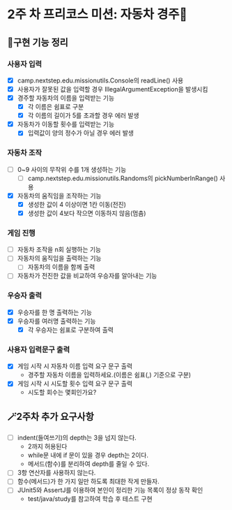 # 2주 차 프리코스 미션: 자동차 경주🚗

## 📄구현 기능 정리

### 사용자 입력

- [x] camp.nextstep.edu.missionutils.Console의 readLine() 사용
- [x] 사용자가 잘못된 값을 입력할 경우 IllegalArgumentException을 발생시킴
- [x] 경주할 자동차의 이름을 입력받는 기능
    - [x] 각 이름은 쉼표로 구분
    - [x] 각 이름의 길이가 5를 초과할 경우 에러 발생
- [x] 자동차가 이동할 횟수를 입력받는 기능
    - [x] 입력값이 양의 정수가 아닐 경우 에러 발생

### 자동차 조작

- [ ] 0~9 사이의 무작위 수를 1개 생성하는 기능
    - [ ] camp.nextstep.edu.missionutils.Randoms의 pickNumberInRange() 사용
- [x] 자동차의 움직임을 조작하는 기능
    - [x] 생성한 값이 4 이상이면 1칸 이동(전진)
    - [x] 생성한 값이 4보다 작으면 이동하지 않음(멈춤)

### 게임 진행

- [ ] 자동차 조작을 n회 실행하는 기능
- [ ] 자동차의 움직임을 출력하는 기능
    - [ ] 자동차의 이름을 함께 출력
- [ ] 자동차가 전진한 값을 비교하여 우승자를 알아내는 기능

### 우승자 출력

- [x] 우승자를 한 명 출력하는 기능
- [x] 우승자를 여러명 출력하는 기능
    - [x] 각 우승자는 쉼표로 구분하여 출력

### 사용자 입력문구 출력

- [x] 게임 시작 시 자동차 이름 입력 요구 문구 출력
    - 경주할 자동차 이름을 입력하세요.(이름은 쉼표(,) 기준으로 구분)
- [x] 게임 시작 시 시도할 횟수 입력 요구 문구 출력
    - 시도할 회수는 몇회인가요?

## 🪄2주차 추가 요구사항

-[ ] indent(들여쓰기)의 depth는 3을 넘지 않는다.
    - 2까지 허용된다
    - while문 내에 if 문이 있을 경우 depth는 2이다.
    - 메서드(함수)를 분리하여 depth를 줄일 수 있다.
- [ ] 3항 연산자를 사용하지 않는다.
- [ ] 함수(메서드)가 한 가지 일만 하도록 최대한 작게 만들자.
- [ ] JUnit5와 AssertJ를 이용하여 본인이 정리한 기능 목록이 정상 동작 확인
    - test/java/study를 참고하여 학습 후 테스트 구현